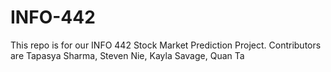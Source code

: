 # INFO-442
This repo is for our INFO 442 Stock Market Prediction Project. Contributors are Tapasya Sharma, Steven Nie, Kayla Savage, Quan Ta

